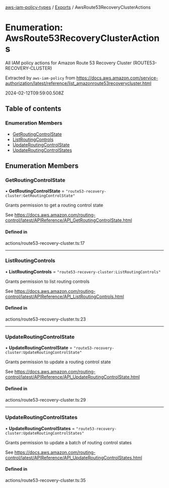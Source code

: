[aws-iam-policy-types](../README.md) / [Exports](../modules.md) / AwsRoute53RecoveryClusterActions

# Enumeration: AwsRoute53RecoveryClusterActions

All IAM policy actions for Amazon Route 53 Recovery Cluster (ROUTE53-RECOVERY-CLUSTER)

Extracted by `aws-iam-policy` from
https://docs.aws.amazon.com/service-authorization/latest/reference/list_amazonroute53recoverycluster.html

2024-02-12T09:59:00.508Z

## Table of contents

### Enumeration Members

- [GetRoutingControlState](AwsRoute53RecoveryClusterActions.md#getroutingcontrolstate)
- [ListRoutingControls](AwsRoute53RecoveryClusterActions.md#listroutingcontrols)
- [UpdateRoutingControlState](AwsRoute53RecoveryClusterActions.md#updateroutingcontrolstate)
- [UpdateRoutingControlStates](AwsRoute53RecoveryClusterActions.md#updateroutingcontrolstates)

## Enumeration Members

### GetRoutingControlState

• **GetRoutingControlState** = ``"route53-recovery-cluster:GetRoutingControlState"``

Grants permission to get a routing control state

See https://docs.aws.amazon.com/routing-control/latest/APIReference/API_GetRoutingControlState.html

#### Defined in

actions/route53-recovery-cluster.ts:17

___

### ListRoutingControls

• **ListRoutingControls** = ``"route53-recovery-cluster:ListRoutingControls"``

Grants permission to list routing controls

See https://docs.aws.amazon.com/routing-control/latest/APIReference/API_ListRoutingControls.html

#### Defined in

actions/route53-recovery-cluster.ts:23

___

### UpdateRoutingControlState

• **UpdateRoutingControlState** = ``"route53-recovery-cluster:UpdateRoutingControlState"``

Grants permission to update a routing control state

See https://docs.aws.amazon.com/routing-control/latest/APIReference/API_UpdateRoutingControlState.html

#### Defined in

actions/route53-recovery-cluster.ts:29

___

### UpdateRoutingControlStates

• **UpdateRoutingControlStates** = ``"route53-recovery-cluster:UpdateRoutingControlStates"``

Grants permission to update a batch of routing control states

See https://docs.aws.amazon.com/routing-control/latest/APIReference/API_UpdateRoutingControlStates.html

#### Defined in

actions/route53-recovery-cluster.ts:35
